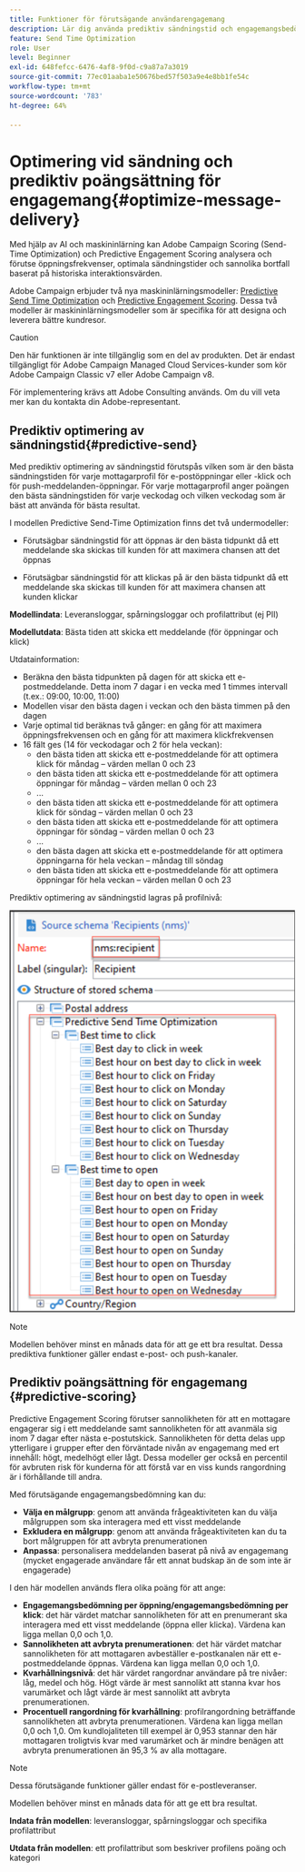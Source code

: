 ```yaml
---
title: Funktioner för förutsägande användarengagemang
description: Lär dig använda prediktiv sändningstid och engagemangsbedömning
feature: Send Time Optimization
role: User
level: Beginner
exl-id: 648fefcc-6476-4af8-9f0d-c9a87a7a3019
source-git-commit: 77ec01aaba1e50676bed57f503a9e4e8bb1fe54c
workflow-type: tm+mt
source-wordcount: '783'
ht-degree: 64%

---
```


# Optimering vid sändning och prediktiv poängsättning för engagemang{#optimize-message-delivery}

Med hjälp av AI och maskininlärning kan Adobe Campaign Scoring (Send-Time Optimization) och Predictive Engagement Scoring analysera och förutse öppningsfrekvenser, optimala sändningstider och sannolika bortfall baserat på historiska interaktionsvärden.

Adobe Campaign erbjuder två nya maskininlärningsmodeller: [Predictive Send Time Optimization](#predictive-send) och [Predictive Engagement Scoring](#predictive-scoring). Dessa två modeller är maskininlärningsmodeller som är specifika för att designa och leverera bättre kundresor.

>[!CAUTION]
>
>Den här funktionen är inte tillgänglig som en del av produkten. Det är endast tillgängligt för Adobe Campaign Managed Cloud Services-kunder som kör Adobe Campaign Classic v7 eller Adobe Campaign v8.
>
>För implementering krävs att Adobe Consulting används. Om du vill veta mer kan du kontakta din Adobe-representant.
>


## Prediktiv optimering av sändningstid{#predictive-send}

Med prediktiv optimering av sändningstid förutspås vilken som är den bästa sändningstiden för varje mottagarprofil för e-postöppningar eller -klick och för push-meddelanden-öppningar. För varje mottagarprofil anger poängen den bästa sändningstiden för varje veckodag och vilken veckodag som är bäst att använda för bästa resultat.

I modellen Predictive Send-Time Optimization finns det två undermodeller:

* Förutsägbar sändningstid för att öppnas är den bästa tidpunkt då ett meddelande ska skickas till kunden för att maximera chansen att det öppnas

* Förutsägbar sändningstid för att klickas på är den bästa tidpunkt då ett meddelande ska skickas till kunden för att maximera chansen att kunden klickar


**Modellindata**: Leveransloggar, spårningsloggar och profilattribut (ej PII)

**Modellutdata**: Bästa tiden att skicka ett meddelande (för öppningar och klick)

Utdatainformation:

* Beräkna den bästa tidpunkten på dagen för att skicka ett e-postmeddelande. Detta inom 7 dagar i en vecka med 1 timmes intervall (t.ex.: 09:00, 10:00, 11:00)
* Modellen visar den bästa dagen i veckan och den bästa timmen på den dagen
* Varje optimal tid beräknas två gånger: en gång för att maximera öppningsfrekvensen och en gång för att maximera klickfrekvensen
* 16 fält ges (14 för veckodagar och 2 för hela veckan):
   * den bästa tiden att skicka ett e-postmeddelande för att optimera klick för måndag – värden mellan 0 och 23
   * den bästa tiden att skicka ett e-postmeddelande för att optimera öppningar för måndag – värden mellan 0 och 23
   * ...
   * den bästa tiden att skicka ett e-postmeddelande för att optimera klick för söndag – värden mellan 0 och 23
   * den bästa tiden att skicka ett e-postmeddelande för att optimera öppningar för söndag – värden mellan 0 och 23
   * ...
   * den bästa dagen att skicka ett e-postmeddelande för att optimera öppningarna för hela veckan – måndag till söndag
   * den bästa tiden att skicka ett e-postmeddelande för att optimera öppningar för hela veckan – värden mellan 0 och 23


Prediktiv optimering av sändningstid lagras på profilnivå:

![](assets/sto-schema.png)


>[!NOTE]
>
>Modellen behöver minst en månads data för att ge ett bra resultat. Dessa prediktiva funktioner gäller endast e-post- och push-kanaler.
>


## Prediktiv poängsättning för engagemang {#predictive-scoring}

Predictive Engagement Scoring förutser sannolikheten för att en mottagare engagerar sig i ett meddelande samt sannolikheten för att avanmäla sig inom 7 dagar efter nästa e-postutskick. Sannolikheten för detta delas upp ytterligare i grupper efter den förväntade nivån av engagemang med ert innehåll: högt, medelhögt eller lågt. Dessa modeller ger också en percentil för avbruten risk för kunderna för att förstå var en viss kunds rangordning är i förhållande till andra.

Med förutsägande engagemangsbedömning kan du:

* **Välja en målgrupp**: genom att använda frågeaktiviteten kan du välja målgruppen som ska interagera med ett visst meddelande
* **Exkludera en målgrupp**: genom att använda frågeaktiviteten kan du ta bort målgruppen för att avbryta prenumerationen
* **Anpassa**: personalisera meddelanden baserat på nivå av engagemang (mycket engagerade användare får ett annat budskap än de som inte är engagerade)

I den här modellen används flera olika poäng för att ange:

* **Engagemangsbedömning per öppning/engagemangsbedömning per klick**: det här värdet matchar sannolikheten för att en prenumerant ska interagera med ett visst meddelande (öppna eller klicka). Värdena kan ligga mellan 0,0 och 1,0.
* **Sannolikheten att avbryta prenumerationen**: det här värdet matchar sannolikheten för att mottagaren avbeställer e-postkanalen när ett e-postmeddelande öppnas. Värdena kan ligga mellan 0,0 och 1,0.
* **Kvarhållningsnivå**: det här värdet rangordnar användare på tre nivåer: låg, medel och hög. Högt värde är mest sannolikt att stanna kvar hos varumärket och lågt värde är mest sannolikt att avbryta prenumerationen.
* **Procentuell rangordning för kvarhållning**: profilrangordning beträffande sannolikheten att avbryta prenumerationen. Värdena kan ligga mellan 0,0 och 1,0. Om kundlojaliteten till exempel är 0,953 stannar den här mottagaren troligtvis kvar med varumärket och är mindre benägen att avbryta prenumerationen än 95,3 % av alla mottagare.

>[!NOTE]
>
>Dessa förutsägande funktioner gäller endast för e-postleveranser.
>
>Modellen behöver minst en månads data för att ge ett bra resultat.

**Indata från modellen**: leveransloggar, spårningsloggar och specifika profilattribut

**Utdata från modellen**: ett profilattribut som beskriver profilens poäng och kategori

